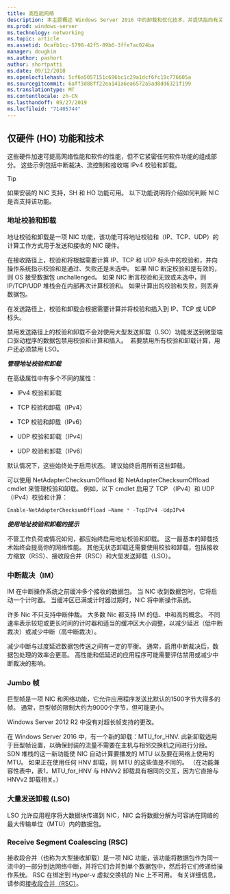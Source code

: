 ```yaml
---
title: 高性能网络
description: 本主题概述 Windows Server 2016 中的卸载和优化技术，并提供指向有关这些技术的其他指南的链接。
ms.prod: windows-server
ms.technology: networking
ms.topic: article
ms.assetid: 0cafb1cc-5798-42f5-89b6-3ffe7ac024ba
manager: dougkim
ms.author: pashort
author: shortpatti
ms.date: 09/12/2018
ms.openlocfilehash: 5cf6a5057151c696bc1c29a1dcf6fc18c776605a
ms.sourcegitcommit: 6aff3d88ff22ea141a6ea6572a5ad8dd6321f199
ms.translationtype: MT
ms.contentlocale: zh-CN
ms.lasthandoff: 09/27/2019
ms.locfileid: "71405744"
---
```

## <a name="hardware-only-ho-features-and-technologies"></a>仅硬件 (HO) 功能和技术

这些硬件加速可提高网络性能和软件的性能，但不它紧密任何软件功能的组成部分。 这些示例包括中断裁决、流控制和接收端 IPv4 校验和卸载。

>[!TIP]
>如果安装的 NIC 支持，SH 和 HO 功能可用。 以下功能说明将介绍如何判断 NIC 是否支持该功能。

### <a name="address-checksum-offload"></a>地址校验和卸载

地址校验和卸载是一项 NIC 功能，该功能可将地址校验和（IP、TCP、UDP）的计算工作方式用于发送和接收的 NIC 硬件。

在接收路径上，校验和将根据需要计算 IP、TCP 和 UDP 标头中的校验和，并向操作系统指示校验和是通过、失败还是未选中。 如果 NIC 断定校验和是有效的，则 OS 接受数据包 unchallenged。 如果 NIC 断言校验和无效或未选中，则 IP/TCP/UDP 堆栈会在内部再次计算校验和。 如果计算出的校验和失败，则丢弃数据包。

在发送路径上，校验和卸载会根据需要计算并将校验和插入到 IP、TCP 或 UDP 标头。

禁用发送路径上的校验和卸载不会对使用大型发送卸载（LSO）功能发送到微型端口驱动程序的数据包禁用校验和计算和插入。  若要禁用所有校验和卸载计算，用户还必须禁用 LSO。

_**管理地址校验和卸载**_

在高级属性中有多个不同的属性：

-   IPv4 校验和卸载

-   TCP 校验和卸载（IPv4）

-   TCP 校验和卸载（IPv6）

-   UDP 校验和卸载（IPv4）

-   UDP 校验和卸载（IPv6）

默认情况下，这些始终处于启用状态。 建议始终启用所有这些卸载。

可以使用 NetAdapterChecksumOffload 和 NetAdapterChecksumOffload cmdlet 来管理校验和卸载。 例如，以下 cmdlet 启用了 TCP （IPv4）和 UDP （IPv4）校验和计算：

```PowerShell
Enable-NetAdapterChecksumOffload –Name * -TcpIPv4 -UdpIPv4
```

_**使用地址校验和卸载的提示**_

不管工作负荷或情况如何，都应始终启用地址校验和卸载。 这一最基本的卸载技术始终会提高你的网络性能。 其他无状态卸载还需要使用校验和卸载，包括接收方缩放（RSS）、接收段合并（RSC）和大型发送卸载（LSO）。

### <a name="interrupt-moderation-im"></a>中断裁决（IM）

IM 在中断操作系统之前缓冲多个接收的数据包。 当 NIC 收到数据包时，它将启动一个计时器。 当缓冲区已满或计时器过期时，NIC 将中断操作系统。 

许多 Nic 不只支持中断仲裁。 大多数 Nic 都支持 IM 的低、中和高的概念。 不同速率表示较短或更长时间的计时器和适当的缓冲区大小调整，以减少延迟（低中断裁决）或减少中断（高中断裁决）。

减少中断与过度延迟数据包传送之间有一定的平衡。 通常，启用中断裁决后，数据包处理的效率会更高。 高性能和低延迟的应用程序可能需要评估禁用或减少中断裁决的影响。

### <a name="jumbo-frames"></a>Jumbo 帧

巨型帧是一项 NIC 和网络功能，它允许应用程序发送比默认的1500字节大得多的帧。 通常，巨型帧的限制大约为9000个字节，但可能更小。

Windows Server 2012 R2 中没有对超长帧支持的更改。

在 Windows Server 2016 中，有一个新的卸载：MTU_for_HNV. 此新卸载适用于巨型帧设置，以确保封装的流量不需要在主机与相邻交换机之间进行分段。 SDN 堆栈的这一新功能使 NIC 自动计算要播发的 MTU 以及要在网络上使用的 MTU。 如果正在使用任何 HNV 卸载，则 MTU 的这些值是不同的。 （在功能兼容性表中，表1，MTU_for_HNV 与 HNVv2 卸载具有相同的交互，因为它直接与 HNVv2 卸载相关。）

### <a name="large-send-offload-lso"></a>大量发送卸载 (LSO)

LSO 允许应用程序将大数据块传递到 NIC，NIC 会将数据分解为可容纳在网络的最大传输单位（MTU）内的数据包。

### <a name="receive-segment-coalescing-rsc"></a>Receive Segment Coalescing (RSC)

接收段合并（也称为大型接收卸载）是一项 NIC 功能，该功能将数据包作为同一流中的一部分到达网络中断，并将它们合并到单个数据包中，然后将它们传递给操作系统。 RSC 在绑定到 Hyper-v 虚拟交换机的 Nic 上不可用。 有关详细信息，请参阅[接收段合并（RSC）](https://docs.microsoft.com/windows-server/networking/technologies/hpn/rsc-in-the-vswitch)。